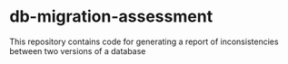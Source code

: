 # db-migration-assessment
This repository contains code for generating a report of inconsistencies between two versions of a database
